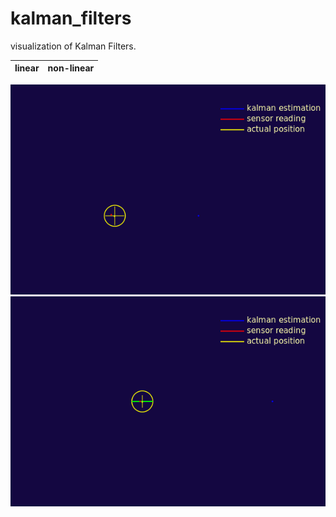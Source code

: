 # kalman_filters
visualization of Kalman Filters.

linear  |   non-linear  
----- | -----
![kjdfliuse](kalman(linear).gif) ![non linear kalman](kalman(non-linear).gif)
